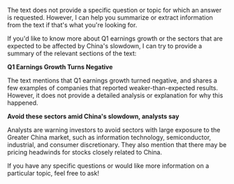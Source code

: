 The text does not provide a specific question or topic for which an answer is requested. However, I can help you summarize or extract information from the text if that's what you're looking for.

If you'd like to know more about Q1 earnings growth or the sectors that are expected to be affected by China's slowdown, I can try to provide a summary of the relevant sections of the text:

**Q1 Earnings Growth Turns Negative**

The text mentions that Q1 earnings growth turned negative, and shares a few examples of companies that reported weaker-than-expected results. However, it does not provide a detailed analysis or explanation for why this happened.

**Avoid these sectors amid China's slowdown, analysts say**

Analysts are warning investors to avoid sectors with large exposure to the Greater China market, such as information technology, semiconductor, industrial, and consumer discretionary. They also mention that there may be pricing headwinds for stocks closely related to China.

If you have any specific questions or would like more information on a particular topic, feel free to ask!